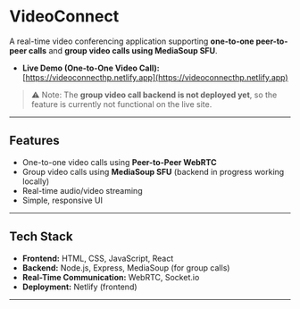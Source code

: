 # VideoConnect

A real-time video conferencing application supporting **one-to-one peer-to-peer calls** and **group video calls using MediaSoup SFU**.  

- **Live Demo (One-to-One Video Call):** [https://videoconnecthp.netlify.app](https://videoconnecthp.netlify.app)  

> ⚠️ Note: The **group video call backend is not deployed yet**, so the feature is currently not functional on the live site.  

---

## Features

- One-to-one video calls using **Peer-to-Peer WebRTC**  
- Group video calls using **MediaSoup SFU** (backend in progress working locally)  
- Real-time audio/video streaming  
- Simple, responsive UI  

---

## Tech Stack

- **Frontend:** HTML, CSS, JavaScript, React  
- **Backend:** Node.js, Express, MediaSoup (for group calls)  
- **Real-Time Communication:** WebRTC, Socket.io  
- **Deployment:** Netlify (frontend)  

---


